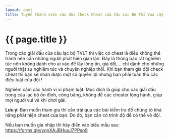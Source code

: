 ```yaml
---
layout: post
title: Tuyển thành viên vào đội Check Cheat của Câu Lạc Bộ Thí Vua Lấy Tốt
---
```


{{ page.title }}
================

Trong các giải đấu của câu lạc bộ TVLT thì việc có cheat là điều không thể tránh nên cần những người phát hiện gian lận. Đây là thông báo rất nghiêm túc nên không dành cho ai vào để lấy lòng tin, giả dối,... chỉ dành cho những người thật sự nghiêm túc và chuyên nghiệp thôi. Khi bạn tham gia đội check cheat thì bạn sẽ nhận được một số quyền lợi nhưng bạn phải tuân thủ các điều luật của đội !

Nghiêm cấm các hành vi vi phạm luật. Mục đích là giúp cho các giải đấu trong câu lạc bộ ổn định, công bằng, không để các cheater lộng hành, giúp mọi người vui vẻ khi chơi giải.

<strong>Lưu ý:</strong> Bạn muốn tham gia thì cần trải qua các bài kiểm tra để chứng tỏ khả năng phát hiện cheat của bạn. Do đó, bạn cần có trình độ để có thể vô đội.

Nếu bạn muốn gia nhập thì hãy điền vào biểu mẫu sau: <a hre="https://forms.gle/yqnXAJBHuuJ7PPsp9">https://forms.gle/yqnXAJBHuuJ7PPsp9</a>

<p align="center"><iframe srcc="https://docs.google.com/forms/d/e/1FAIpQLSflgWRBWaLcJmt4XFllLdiF2FztPvMRZS7H7iiiJvPHjtEEhA/viewform?embedded=true" width="1403" height="1403" frameborder="0" marginheight="0" marginwidth="0">Đang tải…</iframe></p>
